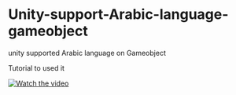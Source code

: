 # Unity-support-Arabic-language-gameobject

unity supported Arabic language on Gameobject

Tutorial to used it 

[![Watch the video](https://img.youtube.com/vi/evXab-tvypY/0.jpg)](http://youtu.be/evXab-tvypY)
